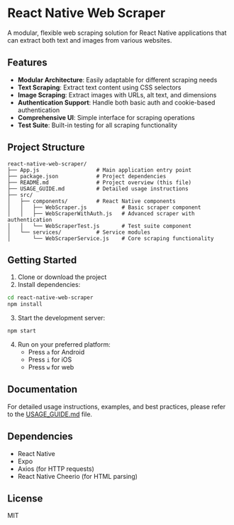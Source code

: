 # React Native Web Scraper

A modular, flexible web scraping solution for React Native applications that can extract both text and images from various websites.

## Features

- **Modular Architecture**: Easily adaptable for different scraping needs
- **Text Scraping**: Extract text content using CSS selectors
- **Image Scraping**: Extract images with URLs, alt text, and dimensions
- **Authentication Support**: Handle both basic auth and cookie-based authentication
- **Comprehensive UI**: Simple interface for scraping operations
- **Test Suite**: Built-in testing for all scraping functionality

## Project Structure

```
react-native-web-scraper/
├── App.js                  # Main application entry point
├── package.json            # Project dependencies
├── README.md               # Project overview (this file)
├── USAGE_GUIDE.md          # Detailed usage instructions
├── src/
│   ├── components/         # React Native components
│   │   ├── WebScraper.js           # Basic scraper component
│   │   ├── WebScraperWithAuth.js   # Advanced scraper with authentication
│   │   └── WebScraperTest.js       # Test suite component
│   └── services/           # Service modules
│       └── WebScraperService.js    # Core scraping functionality
```

## Getting Started

1. Clone or download the project
2. Install dependencies:

```bash
cd react-native-web-scraper
npm install
```

3. Start the development server:

```bash
npm start
```

4. Run on your preferred platform:
   - Press `a` for Android
   - Press `i` for iOS
   - Press `w` for web

## Documentation

For detailed usage instructions, examples, and best practices, please refer to the [USAGE_GUIDE.md](./USAGE_GUIDE.md) file.

## Dependencies

- React Native
- Expo
- Axios (for HTTP requests)
- React Native Cheerio (for HTML parsing)

## License

MIT

